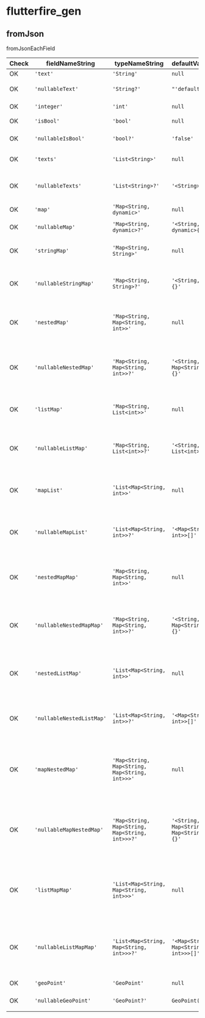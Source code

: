 # flutterfire_gen

## fromJson

fromJsonEachField

| Check | fieldNameString           | typeNameString                                  | defaultValueString                           | expected                                                                                                                                                                                                                                      |
| ----- | ------------------------- | ----------------------------------------------- | -------------------------------------------- | --------------------------------------------------------------------------------------------------------------------------------------------------------------------------------------------------------------------------------------------- |
| OK    | `'text'`                  | `'String'`                                      | `null`                                       | `"json['text'] as String"`                                                                                                                                                                                                                    |
| OK    | `'nullableText'`          | `'String?'`                                     | `"'defaultText'"`                            | `"nullableText: json['nullableText'] as String? ?? 'defaultText'"`                                                                                                                                                                            |
| OK    | `'integer'`               | `'int'`                                         | `null`                                       | `"integer: json['integer'] as int"`                                                                                                                                                                                                           |
| OK    | `'isBool'`                | `'bool'`                                        | `null`                                       | `"isBool: json['isBool'] as bool"`                                                                                                                                                                                                            |
| OK    | `'nullableIsBool'`        | `'bool?'`                                       | `'false'`                                    | `"nullableIsBool: json['nullableIsBool'] as bool? ?? false"`                                                                                                                                                                                  |
| OK    | `'texts'`                 | `'List<String>'`                                | `null`                                       | `"texts: (json['texts'] as List<dynamic>).map((e) => e as String).toList()"`                                                                                                                                                                  |
| OK    | `'nullableTexts'`         | `'List<String>?'`                               | `'<String>[]'`                               | `"nullableTexts: (json['nullableTexts'] as List<dynamic>?)?.map((e) => e as String).toList() ?? <String>[]"`                                                                                                                                  |
| OK    | `'map'`                   | `'Map<String, dynamic>'`                        | `null`                                       | `"map: json['map'] as Map<String, dynamic>"`                                                                                                                                                                                                  |
| OK    | `'nullableMap'`           | `'Map<String, dynamic>?'`                       | `'<String, dynamic>{}'`                      | `"nullableMap: json['nullableMap'] as Map<String, dynamic>? ?? {}"`                                                                                                                                                                           |
| OK    | `'stringMap'`             | `'Map<String, String>'`                         | `null`                                       | `"stringMap: (json['stringMap'] as Map<String, dynamic>).map((k, v) => MapEntry(k, v as String))"`                                                                                                                                            |
| OK    | `'nullableStringMap'`     | `'Map<String, String>?'`                        | `'<String, String>{}'`                       | `"nullableStringMap: (json['nullableStringMap'] as Map<String, dynamic>?)?.map((k, v) => MapEntry(k, v as String)) ?? {}"`                                                                                                                    |
| OK    | `'nestedMap'`             | `'Map<String, Map<String, int>>'`               | `null`                                       | `"nestedMap: (json['nestedMap'] as Map<String, dynamic>).map((k, v) => MapEntry(k, (v as Map<String, dynamic>).map((k, v) => MapEntry(k, v as int))))"`                                                                                       |
| OK    | `'nullableNestedMap'`     | `'Map<String, Map<String, int>>?'`              | `'<String, Map<String, int>>{}'`             | `"nullableNestedMap: (json['nullableNestedMap'] as Map<String, dynamic>?)?.map((k, v) => MapEntry(k, (v as Map<String, dynamic>).map((k, v) => MapEntry(k, v as int)))) ?? {}"`                                                               |
| OK    | `'listMap'`               | `'Map<String, List<int>>'`                      | `null`                                       | `"listMap: (json['listMap'] as Map<String, dynamic>).map((k, v) => MapEntry(k, (v as List<dynamic>).map((e) => e as int).toList()))"`                                                                                                         |
| OK    | `'nullableListMap'`       | `'Map<String, List<int>>?'`                     | `'<String, List<int>>{}'`                    | `"nullableListMap: (json['nullableListMap'] as Map<String, dynamic>?)?.map((k, v) => MapEntry(k, (v as List<dynamic>).map((e) => e as int).toList())) ?? {}"`                                                                                 |
| OK    | `'mapList'`               | `'List<Map<String, int>>'`                      | `null`                                       | `"mapList: (json['mapList'] as List<dynamic>).map((e) => (e as Map<String, dynamic>).map((k, v) => MapEntry(k, v as int))).toList()"`                                                                                                         |
| OK    | `'nullableMapList'`       | `'List<Map<String, int>>?'`                     | `'<Map<String, int>>[]'`                     | `"nullableMapList: (json['nullableMapList'] as List<dynamic>?)?.map((e) => (e as Map<String, dynamic>).map((k, v) => MapEntry(k, v as int))).toList() ?? []"`                                                                                 |
| OK    | `'nestedMapMap'`          | `'Map<String, Map<String, int>>'`               | `null`                                       | `"nestedMapMap: (json['nestedMapMap'] as Map<String, dynamic>).map((k, v) => MapEntry(k, (v as Map<String, dynamic>).map((k, v) => MapEntry(k, v as int))))"`                                                                                 |
| OK    | `'nullableNestedMapMap'`  | `'Map<String, Map<String, int>>?'`              | `'<String, Map<String, int>>{}'`             | `"nullableNestedMapMap: (json['nullableNestedMapMap'] as Map<String, dynamic>?)?.map((k, v) => MapEntry(k, (v as Map<String, dynamic>).map((k, v) => MapEntry(k, v as int)))) ?? {}"`                                                         |
| OK    | `'nestedListMap'`         | `'List<Map<String, int>>'`                      | `null`                                       | `"nestedListMap: (json['nestedListMap'] as List<dynamic>).map((e) => (e as Map<String, dynamic>).map((k, v) => MapEntry(k, v as int))).toList()"`                                                                                             |
| OK    | `'nullableNestedListMap'` | `'List<Map<String, int>>?'`                     | `'<Map<String, int>>[]'`                     | `"nullableNestedListMap: (json['nullableNestedListMap'] as List<dynamic>?)?.map((e) => (e as Map<String, dynamic>).map((k, v) => MapEntry(k, v as int))).toList() ?? []"`                                                                     |
| OK    | `'mapNestedMap'`          | `'Map<String, Map<String, Map<String, int>>>'`  | `null`                                       | `"mapNestedMap: (json['mapNestedMap'] as Map<String, dynamic>).map((k, v) => MapEntry(k, (v as Map<String, dynamic>).map((k, v) => MapEntry(k, (v as Map<String, dynamic>).map((k, v) => MapEntry(k, v as int))))))"`                         |
| OK    | `'nullableMapNestedMap'`  | `'Map<String, Map<String, Map<String, int>>>?'` | `'<String, Map<String, Map<String, int>>{}'` | `"nullableMapNestedMap: (json['nullableMapNestedMap'] as Map<String, dynamic>?)?.map((k, v) => MapEntry(k, (v as Map<String, dynamic>).map((k, v) => MapEntry(k, (v as Map<String, dynamic>).map((k, v) => MapEntry(k, v as int)))))) ?? {}"` |
| OK    | `'listMapMap'`            | `'List<Map<String, Map<String, int>>>'`         | `null`                                       | `"listMapMap: (json['listMapMap'] as List<dynamic>).map((e) => (e as Map<String, dynamic>).map((k, v) => MapEntry(k,(v as Map<String, dynamic>).map((k, v) => MapEntry(k, v as int))))).toList()"`                                            |
| OK    | `'nullableListMapMap'`    | `'List<Map<String, Map<String, int>>>?'`        | `'<Map<String, Map<String, int>>>[]'`        | `"nullableListMapMap: (json['nullableListMapMap'] as List<dynamic>?)?.map((e) => (e as Map<String, dynamic>).map((k, v) => MapEntry(k, (v as Map<String, dynamic>).map((k, v) => MapEntry(k, v as int))))).toList() ?? []"`                   |
| OK    | `'geoPoint'`              | `'GeoPoint'`                                    | `null`                                       | `"geoPoint: json['geoPoint'] as GeoPoint"`                                                                                                                                                                                                    |
| OK    | `'nullableGeoPoint'`      | `'GeoPoint?'`                                   | `GeoPoint(0, 0)`                             | `"nullableGeoPoint: json['nullableGeoPoint'] as GeoPoint? ?? GeoPoint(0, 0)"`                                                                                                                                                                 |
